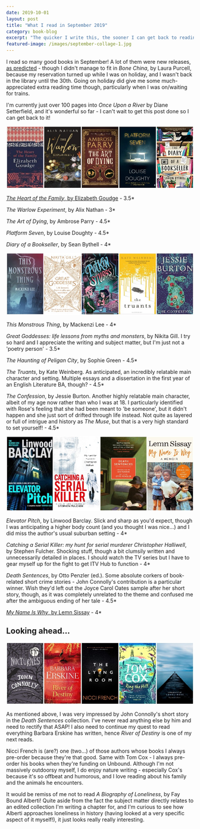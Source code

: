 ```yaml
---
date: 2019-10-01
layout: post
title: "What I read in September 2019"
category: book-blog
excerpt: "The quicker I write this, the sooner I can get back to reading."
featured-image: /images/september-collage-1.jpg
---
```


I read so many good books in September! A lot of them were new releases, [as predicted](/what-i-read-in-august-2019) - though I didn't manage to fit in <cite>Bone China</cite>, by Laura Purcell, because my reservation turned up while I was on holiday, and I wasn't back in the library until the 30th. Going on holiday did give me some much-appreciated extra reading time though, particularly when I was on/waiting for trains.

I'm currently just over 100 pages into <cite>Once Upon a River</cite> by Diane Setterfield, and it's wonderful so far - I can't wait to get this post done so I can get back to it!

![The Heart of the Family, The Warlow Experiment, The Art of Dying, Platform Seven, Diary of a Bookseller](/images/september-collage-1.jpg)

[<cite>The Heart of the Family</cite>, by Elizabeth Goudge](/the-eliot-chronicles-by-elizabeth-goudge) - 3.5*

<cite>The Warlow Experiment</cite>, by Alix Nathan - 3*

<cite>The Art of Dying</cite>, by Ambrose Parry - 4.5*

<cite>Platform Seven</cite>, by Louise Doughty - 4.5*

<cite>Diary of a Bookseller</cite>, by Sean Bythell - 4*

![This Monstrous Thing, Great Goddesses, The Haunting of Peligan City, The Truants, The Confession](/images/september-collage-2.jpg)

<cite>This Monstrous Thing</cite>, by Mackenzi Lee - 4*

<cite>Great Goddesses: life lessons from myths and monsters</cite>, by Nikita Gill. I try so hard and I appreciate the writing and subject matter, but I'm just not a 'poetry person' - 3.5*

<cite>The Haunting of Peligan City</cite>, by Sophie Green - 4.5*

<cite>The Truants</cite>, by Kate Weinberg. As anticipated, an incredibly relatable main character and setting. Multiple essays and a dissertation in the first year of an English Literature BA, though? - 4.5*

<cite>The Confession</cite>, by Jessie Burton. Another highly relatable main character, albeit of my age now rather than who I was at 18. I particularly identified with Rose's feeling that she had been meant to 'be someone', but it didn't happen and she just sort of drifted through life instead. Not quite as layered or full of intrigue and history as <cite>The Muse</cite>, but that is a very high standard to set yourself! - 4.5*

![Elevator Pitch, Catching a Serial Killer, Death Sentences, My Name Is Why](/images/september-collage-3.jpg)

<cite>Elevator Pitch</cite>, by Linwood Barclay. Slick and sharp as you'd expect, though I was anticipating a higher body count (and you thought I was nice...) and I did miss the author's usual suburban setting - 4*

<cite>Catching a Serial Killer: my hunt for serial murderer Christopher Halliwell</cite>, by Stephen Fulcher. Shocking stuff, though a bit clumsily written and unnecessarily detailed in places. I should watch the TV series but I have to gear myself up for the fight to get ITV Hub to function - 4*

<cite>Death Sentences</cite>, by Otto Penzler (ed.). Some absolute corkers of book-related short crime stories - John Connolly's contribution is a particular winner. Wish they'd left out the Joyce Carol Oates sample after her short story, though, as it was completely unrelated to the theme and confused me after the ambiguous ending of her tale - 4.5*

[<cite>My Name Is Why</cite>, by Lemn Sissay](/my-name-is-why-by-lemn-sissay/) - 4*

## Looking ahead...

![Nocturnes, River of Destiny, The Lying Room, Ring the Hill, A Biography of Loneliness](/images/september-collage-4.jpg)

As mentioned above, I was very impressed by John Connolly's short story in the <cite>Death Sentences</cite> collection. I've never read anything else by him and need to rectify that ASAP! I also need to continue my quest to read everything Barbara Erskine has written, hence <cite>River of Destiny</cite> is one of my next reads.

Nicci French is (are?) one (two...) of those authors whose books I always pre-order because they're that good. Same with Tom Cox - I always pre-order his books when they're funding on Unbound. Although I'm not massively outdoorsy myself, I do enjoy nature writing - especially Cox's because it's so offbeat and humorous, and I love reading about his family and the animals he encounters.

It would be remiss of me not to read <cite>A Biography of Loneliness</cite>, by Fay Bound Alberti! Quite aside from the fact the subject matter directly relates to an edited collection I'm writing a chapter for, and I'm curious to see how Alberti approaches loneliness in history (having looked at a very specific aspect of it myself!), it just looks really really interesting.
